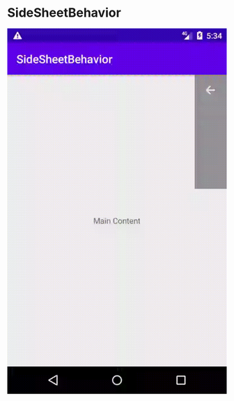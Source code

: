 # SideSheetBehavior

![sidesheetbehavior1](https://github.com/huseyinturan/sidesheetbehavior/raw/master/screenshot/sidesheetbehavior.gif)
